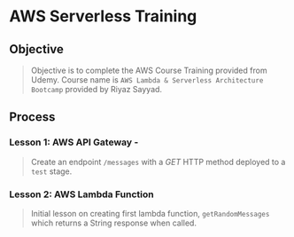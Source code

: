 # AWS Serverless Training 

## Objective
> Objective is to complete the AWS Course Training provided from Udemy. Course name is `AWS Lambda & Serverless Architecture Bootcamp` provided by Riyaz Sayyad. 

## Process 

### Lesson 1: AWS API Gateway - 
> Create an endpoint `/messages` with a *GET* HTTP method deployed to a `test` stage.

### Lesson 2: AWS Lambda Function 
> Initial lesson on creating first lambda function, `getRandomMessages` which returns a String response when called. 